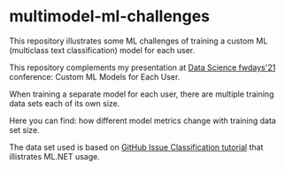 # multimodel-ml-challenges
This repository illustrates some ML challenges of training a custom ML (multiclass text classification) model for each user.  

This repository complements my presentation at [Data Science fwdays'21](https://fwdays.com/en/event/data-science-fwdays-2021) conference: Custom ML Models for Each User.

When training a separate model for each user, there are multiple training data sets each of its own size.

Here you can find: how different model metrics change with training data set size.

The data set used is based on [GitHub Issue Classification tutorial](https://github.com/dotnet/docs/blob/main/docs/machine-learning/tutorials/github-issue-classification.md) that illistrates ML.NET usage.



